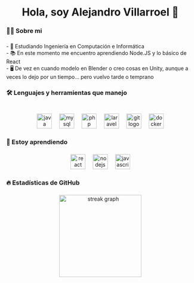 
<!--
**Alejandro-VH/Alejandro-VH** is a ✨ _special_ ✨ repository because its `README.md` (this file) appears on your GitHub profile.

Here are some ideas to get you started:

- 🔭 I’m currently working on ...
- 🌱 I’m currently learning ...
- 👯 I’m looking to collaborate on ...
- 🤔 I’m looking for help with ...
- 💬 Ask me about ...
- 📫 How to reach me: ...
- 😄 Pronouns: ...
- ⚡ Fun fact: ...
-->

<h1 align="center">Hola, soy Alejandro Villarroel 👋</h1>

###

<h3 align="left">👨‍💻  Sobre mi</h3>

###

<p align="left">- 🌱 Estudiando Ingeniería en Computación e Informática<br>- 📚 En este momento me encuentro aprendiendo Node.JS y lo básico de React<br>- 🖥️ De vez en cuando modelo en Blender o creo cosas en Unity, aunque a veces lo dejo por un tiempo… pero vuelvo tarde o temprano</p>

###

<h3 align="left">🛠 Lenguajes y herramientas que manejo</h3>

###

<br clear="both">

<div align="center">
  <img src="https://skillicons.dev/icons?i=java" height="40" alt="java logo"  />
  <img width="12" />
  <img src="https://skillicons.dev/icons?i=mysql" height="40" alt="mysql logo"  />
  <img width="12" />
  <img src="https://skillicons.dev/icons?i=php" height="40" alt="php logo"  />
  <img width="12" />
  <img src="https://skillicons.dev/icons?i=laravel" height="40" alt="laravel logo"  />
  <img width="12" />
  <img src="https://skillicons.dev/icons?i=git" height="40" alt="git logo"  />
  <img width="12" />
  <img src="https://skillicons.dev/icons?i=docker" height="40" alt="docker logo"  />
</div>

###

<h3 align="left">🧩 Estoy aprendiendo</h3>

###

<div align="center">
  <img src="https://skillicons.dev/icons?i=react" height="40" alt="react logo"  />
  <img width="12" />
  <img src="https://skillicons.dev/icons?i=nodejs" height="40" alt="nodejs logo"  />
  <img width="12" />
  <img src="https://skillicons.dev/icons?i=js" height="40" alt="javascript logo"  />
</div>

###

<h3 align="left">🔥   Estadísticas de GitHub</h3>

###

<div align="center">
  <img src="https://streak-stats.demolab.com?user=Alejandro-VH&locale=es&mode=daily&theme=dark&hide_border=false&border_radius=5&order=3" height="220" alt="streak graph"  />
</div>

###
